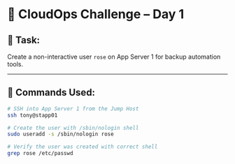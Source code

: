 # 🚀 CloudOps Challenge – Day 1

## 🧠 Task:
Create a non-interactive user `rose` on App Server 1 for backup automation tools.

---

## 🔧 Commands Used:

```bash
# SSH into App Server 1 from the Jump Host
ssh tony@stapp01

# Create the user with /sbin/nologin shell
sudo useradd -s /sbin/nologin rose

# Verify the user was created with correct shell
grep rose /etc/passwd
